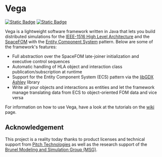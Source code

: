 # Vega

[![Static Badge](https://img.shields.io/badge/Release-v1.0.0-blue?style=for-the-badge)](https://github.com/atreia108/vega/releases)
[![Static Badge](https://img.shields.io/badge/License-BSD--3-brightgreen?style=for-the-badge)](https://github.com/atreia108/vega/blob/main/LICENSE)

Vega is a lightweight software framework written in Java that lets you build distributed simulations for the [IEEE-1516 High Level Architecture](https://standards.ieee.org/ieee/1516/6687/) and the [SpaceFOM](https://www.sisostandards.org/resource/resmgr/standards_products/siso-std-018-2020_srfom.pdf) with the [Entity Component System](https://github.com/SanderMertens/ecs-faq) pattern. Below are some of the framework's features:

* Full abstraction over the SpaceFOM late-joiner initialization and executive control sequences
* Automatic handling of HLA object and interaction class publication/subscription at runtime
* Support for the Entity Component System (ECS) pattern via the [libGDX Ashley](https://www.github.com/libgdx/ashley) library
* Write all your objects and interactions as entities and let the framework manage translating data from ECS to object-oriented FOM data and vice versa

For information on how to use Vega, have a look at the tutorials on the [wiki](https://github.com/atreia108/vega/wiki) page.


## Acknowledgement

This project is a reality today thanks to product licenses and technical support from [Pitch Technologies](https://pitchtechnologies.com/) as well as the research support of the [Brunel Modeling and Simulation Group (MSG)](https://www.brunel.ac.uk/research/Groups/Modelling-and-Simulation).